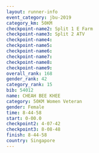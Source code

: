 ```yaml
---
layout: runner-info 
event_category: jbu-2019 
category_km: 50KM 
checkpoint-name2: Split 1 E Farm 
checkpoint-name3: Split 2 ATV 
checkpoint-name4: 
checkpoint-name5: 
checkpoint-name6: 
checkpoint-name7: 
checkpoint-name8: 
checkpoint-name9: 
overall_rank: 168
gender_rank: 42
category_rank: 15
bib: 54012
name: CHEAH BEE KHEE
category: 50KM Women Veteran
gender: Female
time: 8-44-58
start: 0-00.0
checkpoint2: 4-07-42
checkpoint3: 8-08-48
finish: 8-44-58
country: Singapore
---
```

